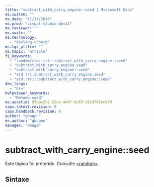 ```yaml
---
title: "subtract_with_carry_engine::seed | Microsoft Docs"
ms.custom: ""
ms.date: "11/17/2016"
ms.prod: "visual-studio-dev14"
ms.reviewer: ""
ms.suite: ""
ms.technology: 
  - "devlang-csharp"
ms.tgt_pltfrm: ""
ms.topic: "article"
f1_keywords: 
  - "random/std::tr1::subtract_with_carry_engine::seed"
  - "subtract_with_carry_engine.seed"
  - "subtract_with_carry_engine::seed"
  - "std.tr1.subtract_with_carry_engine.seed"
  - "std::tr1::subtract_with_carry_engine::seed"
dev_langs: 
  - "C++"
helpviewer_keywords: 
  - "Método seed"
ms.assetid: 97bbc2b7-22bc-4a6f-8c63-282df01ecb79
caps.latest.revision: 8
caps.handback.revision: 8
author: "ghogen"
ms.author: "ghogen"
manager: "douge"
---
```

# subtract_with_carry_engine::seed
Este tópico foi preterido. Consulte [\<random\>](../Topic/%3Crandom%3E.md).  
  
## Sintaxe